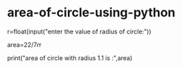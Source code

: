 # area-of-circle-using-python
r=float(input("enter the value of radius of circle:"))

area=22/7*r*r

print("area of circle with radius 1.1 is :",area)
